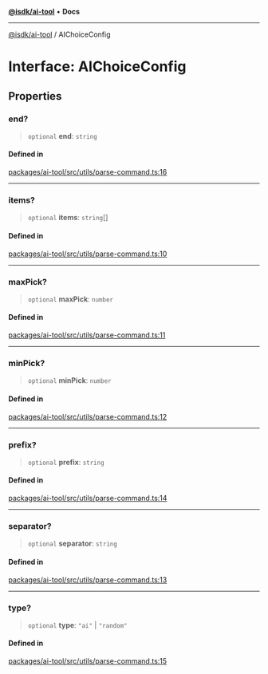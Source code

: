 [**@isdk/ai-tool**](../README.md) • **Docs**

***

[@isdk/ai-tool](../globals.md) / AIChoiceConfig

# Interface: AIChoiceConfig

## Properties

### end?

> `optional` **end**: `string`

#### Defined in

[packages/ai-tool/src/utils/parse-command.ts:16](https://github.com/isdk/ai-tool.js/blob/fe6b47f429fb128627d2210e367fa914b891d314/src/utils/parse-command.ts#L16)

***

### items?

> `optional` **items**: `string`[]

#### Defined in

[packages/ai-tool/src/utils/parse-command.ts:10](https://github.com/isdk/ai-tool.js/blob/fe6b47f429fb128627d2210e367fa914b891d314/src/utils/parse-command.ts#L10)

***

### maxPick?

> `optional` **maxPick**: `number`

#### Defined in

[packages/ai-tool/src/utils/parse-command.ts:11](https://github.com/isdk/ai-tool.js/blob/fe6b47f429fb128627d2210e367fa914b891d314/src/utils/parse-command.ts#L11)

***

### minPick?

> `optional` **minPick**: `number`

#### Defined in

[packages/ai-tool/src/utils/parse-command.ts:12](https://github.com/isdk/ai-tool.js/blob/fe6b47f429fb128627d2210e367fa914b891d314/src/utils/parse-command.ts#L12)

***

### prefix?

> `optional` **prefix**: `string`

#### Defined in

[packages/ai-tool/src/utils/parse-command.ts:14](https://github.com/isdk/ai-tool.js/blob/fe6b47f429fb128627d2210e367fa914b891d314/src/utils/parse-command.ts#L14)

***

### separator?

> `optional` **separator**: `string`

#### Defined in

[packages/ai-tool/src/utils/parse-command.ts:13](https://github.com/isdk/ai-tool.js/blob/fe6b47f429fb128627d2210e367fa914b891d314/src/utils/parse-command.ts#L13)

***

### type?

> `optional` **type**: `"ai"` \| `"random"`

#### Defined in

[packages/ai-tool/src/utils/parse-command.ts:15](https://github.com/isdk/ai-tool.js/blob/fe6b47f429fb128627d2210e367fa914b891d314/src/utils/parse-command.ts#L15)
